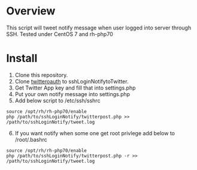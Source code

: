 # Overview
This script will tweet notify message when user logged into server through SSH.
Tested under CentOS 7 and rh-php70

# Install
1. Clone this repository.
2. Clone [twitteroauth](https://github.com/abraham/twitteroauth.git) to sshLoginNotifytoTwitter.
3. Get Twitter App key and fill that into settings.php
4. Put your own notify message into settings.php
5. Add below script to /etc/ssh/sshrc

```shell:sshrc
source /opt/rh/rh-php70/enable
php /path/to/sshLoginNotify/twitterpost.php >> /path/to/sshLoginNotify/tweet.log
```

6. If you want notify when some one get root privlege add below to /root/.bashrc

```shell:.bashrc
source /opt/rh/rh-php70/enable
php /path/to/sshLoginNotify/twitterpost.php -r >> /path/to/sshLoginNotify/tweet.log
```
